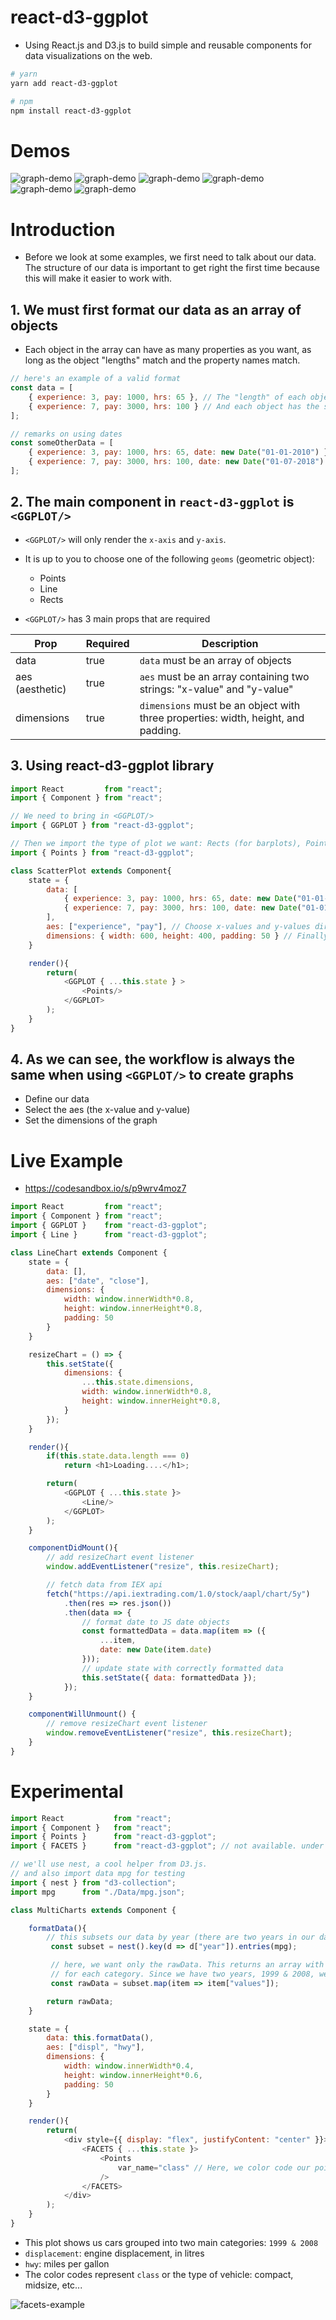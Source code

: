 # react-d3-ggplot
+ Using React.js and D3.js to build simple and reusable components for data visualizations on the web.
```zsh
# yarn
yarn add react-d3-ggplot

# npm
npm install react-d3-ggplot
```

# Demos
![graph-demo](demos/base-1.png)
![graph-demo](demos/base-2.png)
![graph-demo](demos/base-3.png)
![graph-demo](demos/geom-1.png)
![graph-demo](demos/geom-2.png)
![graph-demo](demos/geom-3.png)

# Introduction
+ Before we look at some examples, we first need to talk about our data. The structure of our data is important to get right the first time because this will make it easier to work with.

## 1. We must first format our data as an array of objects
+ Each object in the array can have as many properties as you want, as long as the object "lengths" match and the property names match.
```js
// here's an example of a valid format
const data = [
    { experience: 3, pay: 1000, hrs: 65 }, // The "length" of each object is 3.
    { experience: 7, pay: 3000, hrs: 100 } // And each object has the same properties: experience, pay, and hrs.
];

// remarks on using dates
const someOtherData = [
    { experience: 3, pay: 1000, hrs: 65, date: new Date("01-01-2010") }, // When using dates, they must be formatted as
    { experience: 7, pay: 3000, hrs: 100, date: new Date("01-07-2018") } // valid JavaScript date objects, as in this example.
];
```

## 2. The main component in `react-d3-ggplot` is `<GGPLOT/>`
+ `<GGPLOT/>` will only render the `x-axis` and `y-axis`.
+ It is up to you to choose one of the following `geoms` (geometric object):
    + Points
    + Line
    + Rects

+ `<GGPLOT/>` has 3 main props that are required

| Prop            | Required | Description                                                                               |
|-----------------|----------|-------------------------------------------------------------------------------------------|
| data            | true     | `data` must be an array of objects                                                        |
| aes (aesthetic) | true     | `aes` must be an array containing two strings: "x-value" and "y-value"                    |
| dimensions      | true     | `dimensions` must be an object with three properties: width, height, and padding. |

## 3. Using react-d3-ggplot library
```js
import React         from "react";
import { Component } from "react";

// We need to bring in <GGPLOT/>
import { GGPLOT } from "react-d3-ggplot";

// Then we import the type of plot we want: Rects (for barplots), Points (for scatterplots), and Line (for line charts)
import { Points } from "react-d3-ggplot";

class ScatterPlot extends Component{
    state = {
        data: [
            { experience: 3, pay: 1000, hrs: 65, date: new Date("01-01-2010") },
            { experience: 7, pay: 3000, hrs: 100, date: new Date("01-01-2020") }
        ],
        aes: ["experience", "pay"], // Choose x-values and y-values directly from data. (Must pass in x first and y second)
        dimensions: { width: 600, height: 400, padding: 50 } // Finally, choose the dimensions of your graph.
    }

    render(){
        return(
            <GGPLOT { ...this.state } >
                <Points/>
            </GGPLOT>
        );
    }
}
```

## 4. As we can see, the workflow is always the same when using `<GGPLOT/>` to create graphs
+ Define our data
+ Select the aes (the x-value and y-value)
+ Set the dimensions of the graph

# Live Example
+ https://codesandbox.io/s/p9wrv4moz7
```js
import React         from "react";
import { Component } from "react";
import { GGPLOT }    from "react-d3-ggplot";
import { Line }      from "react-d3-ggplot";

class LineChart extends Component {
    state = {
        data: [],
        aes: ["date", "close"],
        dimensions: {
            width: window.innerWidth*0.8,
            height: window.innerHeight*0.8,
            padding: 50
        }
    }

    resizeChart = () => {
        this.setState({
            dimensions: {
                ...this.state.dimensions,
                width: window.innerWidth*0.8,
                height: window.innerHeight*0.8,
            }
        });
    }

    render(){
        if(this.state.data.length === 0)
            return <h1>Loading....</h1>;

        return(
            <GGPLOT { ...this.state }>
                <Line/>
            </GGPLOT>
        );
    }

    componentDidMount(){
        // add resizeChart event listener
        window.addEventListener("resize", this.resizeChart);

        // fetch data from IEX api
        fetch("https://api.iextrading.com/1.0/stock/aapl/chart/5y")
            .then(res => res.json())
            .then(data => {
                // format date to JS date objects
                const formattedData = data.map(item => ({
                    ...item,
                    date: new Date(item.date)
                }));
                // update state with correctly formatted data
                this.setState({ data: formattedData });
            });
    }

    componentWillUnmount() {
        // remove resizeChart event listener
        window.removeEventListener("resize", this.resizeChart);
    }
}
```

# Experimental
```js
import React           from "react";
import { Component }   from "react";
import { Points }      from "react-d3-ggplot";
import { FACETS }      from "react-d3-ggplot"; // not available. under development.

// we'll use nest, a cool helper from D3.js.
// and also import data mpg for testing
import { nest } from "d3-collection";
import mpg      from "./Data/mpg.json";

class MultiCharts extends Component {

    formatData(){
        // this subsets our data by year (there are two years in our dataset: 1999 and 2008)
         const subset = nest().key(d => d["year"]).entries(mpg);

         // here, we want only the rawData. This returns an array with two arrays. One array
         // for each category. Since we have two years, 1999 & 2008, we have two arrays.
         const rawData = subset.map(item => item["values"]);

        return rawData;
    }

    state = {
        data: this.formatData(),
        aes: ["displ", "hwy"],
        dimensions: {
            width: window.innerWidth*0.4,
            height: window.innerHeight*0.6,
            padding: 50
        }
    }

    render(){
        return(
            <div style={{ display: "flex", justifyContent: "center" }}>
                <FACETS { ...this.state }>
                    <Points
                        var_name="class" // Here, we color code our points by class: compact, size, etc ...
                    />
                </FACETS>
            </div>
        );
    }
}
```
+ This plot shows us cars grouped into two main categories: `1999 & 2008`
+ `displacement`: engine displacement, in litres
+ `hwy`: miles per gallon
+ The color codes represent `class` or the type of vehicle: compact, midsize, etc...


![facets-example](./demos/facets.png)
